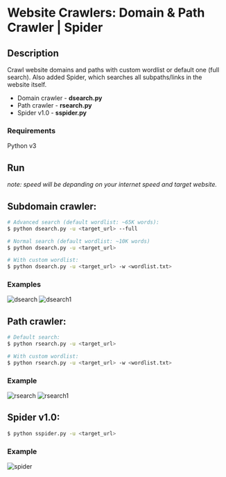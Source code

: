 # Website Crawlers: Domain & Path Crawler | Spider

## Description
Crawl website domains and paths with custom wordlist or default one (full search).
Also added Spider, which searches all subpaths/links in the website itself.

<ul>
    <li>Domain crawler - <b>dsearch.py</b></li>
    <li>Path crawler - <b>rsearch.py</b></li>
    <li>Spider v1.0 - <b>sspider.py</b></li>
</ul>

### Requirements
Python v3

## Run

<i>note: speed will be depanding on your internet speed and target website.</i>

## <b>Subdomain crawler:</b>
```sh
# Advanced search (default wordlist: ~65K words):
$ python dsearch.py -u <target_url> --full

# Normal search (default wordlist: ~10K words)
$ python dsearch.py -u <target_url>

# With custom wordlist:
$ python dsearch.py -u <target_url> -w <wordlist.txt>
```

### Examples
![dsearch](https://user-images.githubusercontent.com/53910160/234993431-08189f0c-e199-4879-9f19-e718568adf42.png)
![dsearch1](https://user-images.githubusercontent.com/53910160/234994487-952c6542-014e-4c1b-9d9a-db82a976bd28.png)


## <b>Path crawler:</b>
```sh
# Default search:
$ python rsearch.py -u <target_url>

# With custom wordlist:
$ python rsearch.py -u <target_url> -w <wordlist.txt>
```

### Example
![rsearch](https://user-images.githubusercontent.com/53910160/235130067-ccb7df6d-226f-4904-8ec3-51b0e69622d4.png)
![rsearch1](https://user-images.githubusercontent.com/53910160/235130103-44160ca2-d7be-4eda-b04c-3314f3f2adbd.png)


## <b>Spider v1.0:</b>
```sh
$ python sspider.py -u <target_url>
```

### Example
![spider](https://user-images.githubusercontent.com/53910160/235130648-ca5fb5eb-e2ef-4247-9839-84b977d64e23.png)
